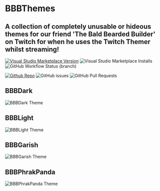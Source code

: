 # BBBThemes

## A collection of completely unusable or hideous themes for our friend 'The Bald Bearded Builder' on Twitch for when he uses the Twitch Themer whilst streaming!

[![Visual Studio Marketplace Version](https://img.shields.io/visual-studio-marketplace/v/cmjchrisjones1.bbbthemes?color=brightgreen&style=for-the-badge)](https://marketplace.visualstudio.com/items?itemName=cmjchrisjones1.bbbthemes)
![Visual Studio Marketplace Installs](https://img.shields.io/visual-studio-marketplace/i/cmjchrisjones1.bbbthemes.svg?style=for-the-badge) ![GitHub Workflow Status (branch)](https://img.shields.io/github/workflow/status/cmjchrisjones/BBBThemes/Deploy%20to%20VS%20Marketplace/master?style=for-the-badge)

[![Github Repo](https://img.shields.io/badge/repo%3A-github-brightgreen?style=for-the-badge)](https://github.com/cmjchrisjones/BBBThemes)
![GitHub issues](https://img.shields.io/github/issues/cmjchrisjones/BBBThemes?style=for-the-badge)
![GitHub Pull Requests](https://img.shields.io/github/issues-pr/cmjchrisjones/BBBThemes?style=for-the-badge)

## BBBDark

![BBBDark Theme](https://github.com/cmjchrisjones/BBBThemes/blob/master/.doc/images/BBBDark.png)

## BBBLight

![BBBLight Theme](https://github.com/cmjchrisjones/BBBThemes/blob/master/.doc/images/BBBLight.png)

## BBBGarish

![BBBGarish Theme](https://github.com/cmjchrisjones/BBBThemes/blob/master/.doc/images/BBBGarish.png)

## BBBPhrakPanda

![BBBPhrakPanda Theme](https://github.com/cmjchrisjones/BBBThemes/blob/master/.doc/images/BBBPhrakPanda.png)
